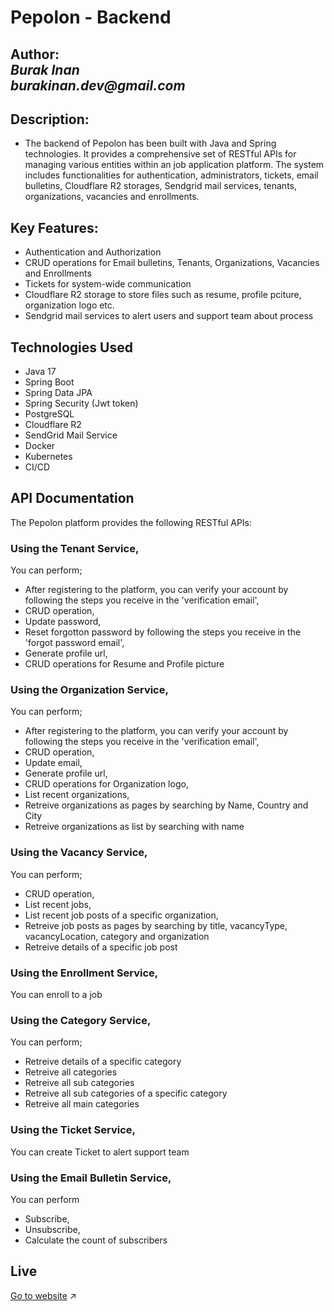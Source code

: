 # Pepolon - Backend

**Author:**  
_Burak Inan_   
_burakinan.dev@gmail.com_
---

## Description:
* The backend of Pepolon has been built with Java and Spring technologies. It provides a comprehensive set of RESTful APIs for managing various entities within an job application platform. The system includes functionalities for authentication, administrators, tickets, email bulletins, Cloudflare R2 storages, Sendgrid mail services, tenants, organizations, vacancies and enrollments.

## Key Features:

* Authentication and Authorization
* CRUD operations for Email bulletins, Tenants, Organizations, Vacancies and Enrollments
* Tickets for system-wide communication
* Cloudflare R2 storage to store files such as resume, profile pciture, organization logo etc.
* Sendgrid mail services to alert users and support team about process

## Technologies Used
- Java 17
- Spring Boot
- Spring Data JPA
- Spring Security (Jwt token)
- PostgreSQL
- Cloudflare R2
- SendGrid Mail Service
- Docker
- Kubernetes
- CI/CD


## API Documentation
The Pepolon platform provides the following RESTful APIs:

### Using the Tenant Service,
You can perform;

* After registering to the platform, you can verify your account by following the steps you receive in the 'verification email',
* CRUD operation,
* Update password,
* Reset forgotton password by following the steps you receive in the 'forgot password email',
* Generate profile url,
* CRUD operations for Resume and Profile picture


### Using the Organization Service,
You can perform;

* After registering to the platform, you can verify your account by following the steps you receive in the 'verification email',
* CRUD operation,
* Update email,
* Generate profile url,
* CRUD operations for Organization logo,
* List recent organizations,
* Retreive organizations as pages by searching by Name, Country and City
* Retreive organizations as list by searching with name

### Using the Vacancy Service,
You can perform;

* CRUD operation,
* List recent jobs,
* List recent job posts of a specific organization,
* Retreive job posts as pages by searching by title, vacancyType, vacancyLocation, category and organization
* Retreive details of a specific job post

### Using the Enrollment Service,
You can enroll to a job

### Using the Category Service,
You can perform;

* Retreive details of a specific category
* Retreive all categories
* Retreive all sub categories
* Retreive all sub categories of a specific category
* Retreive all main categories

### Using the Ticket Service,
You can create Ticket to alert support team

### Using the Email Bulletin Service,
You can perform

* Subscribe, 
* Unsubscribe,
* Calculate the count of subscribers

## Live
<a href="https://pepolon.com/" target="_blank">Go to website</a> :arrow_upper_right:
